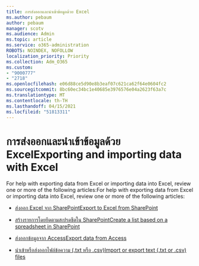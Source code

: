 ```yaml
---
title: การส่งออกและนําเข้าข้อมูลด้วย Excel
ms.author: pebaum
author: pebaum
manager: scotv
ms.audience: Admin
ms.topic: article
ms.service: o365-administration
ROBOTS: NOINDEX, NOFOLLOW
localization_priority: Priority
ms.collection: Adm_O365
ms.custom:
- "9000777"
- "2718"
ms.openlocfilehash: e06d88ce5d90e8b3eaf07c621ca62f64e0604fc2
ms.sourcegitcommit: 8bc60ec34bc1e40685e3976576e04a2623f63a7c
ms.translationtype: MT
ms.contentlocale: th-TH
ms.lasthandoff: 04/15/2021
ms.locfileid: "51813311"
---
```

# <a name="exporting-and-importing-data-with-excel"></a><span data-ttu-id="56936-102">การส่งออกและนําเข้าข้อมูลด้วย Excel</span><span class="sxs-lookup"><span data-stu-id="56936-102">Exporting and importing data with Excel</span></span>

<span data-ttu-id="56936-103">For help with exporting data from Excel or importing data into Excel, review one or more of the following articles:</span><span class="sxs-lookup"><span data-stu-id="56936-103">For help with exporting data from Excel or importing data into Excel, review one or more of the following articles:</span></span>

- [<span data-ttu-id="56936-104">ส่งออก Excel จาก SharePoint</span><span class="sxs-lookup"><span data-stu-id="56936-104">Export to Excel from SharePoint</span></span>](https://support.office.com/client/bfb2ea48-6118-4fa9-abb6-cced9424e5d9)

- [<span data-ttu-id="56936-105">สร้างรายการโดยยึดตามสเปรดชีตใน SharePoint</span><span class="sxs-lookup"><span data-stu-id="56936-105">Create a list based on a spreadsheet in SharePoint</span></span>](https://support.office.com/article/Create-a-list-based-on-a-spreadsheet-380CFEB5-6E14-438E-988A-C2B9BEA574FA)

- [<span data-ttu-id="56936-106">ส่งออกข้อมูลจาก Access</span><span class="sxs-lookup"><span data-stu-id="56936-106">Export data from Access</span></span>](https://support.office.com/client/64E974E6-AE43-4301-A53E-20463655B1A9)

- [<span data-ttu-id="56936-107">นําเข้าหรือส่งออกไฟล์ข้อความ (.txt หรือ .csv)</span><span class="sxs-lookup"><span data-stu-id="56936-107">Import or export text (.txt or .csv) files</span></span>](https://support.office.com/client/5250ac4c-663c-47ce-937b-339e391393ba)
